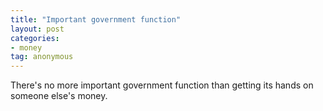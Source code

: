 ```yaml
---
title: "Important government function"
layout: post
categories:
- money
tag: anonymous
---
```


There's no more important government function than getting its hands on someone else's money.